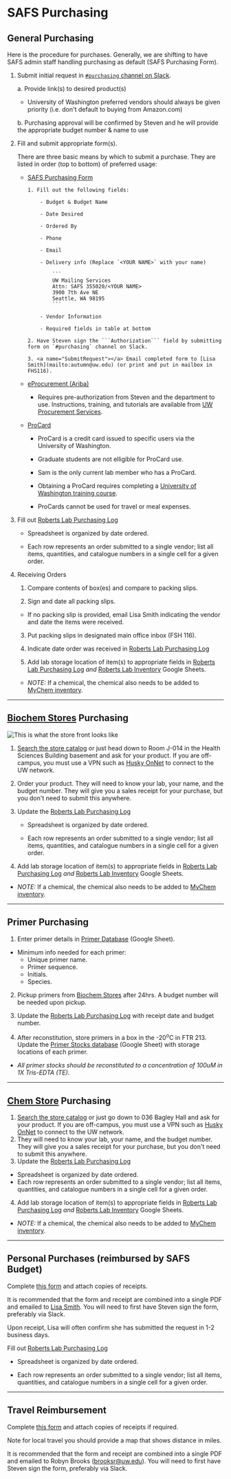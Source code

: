 # SAFS Purchasing

## General Purchasing
Here is the procedure for purchases. Generally, we are shifting to have SAFS admin staff handling purchasing as default (SAFS Purchasing Form).

1. Submit initial request in [`#purchasing` channel on Slack](https://genefish.slack.com/messages/CDPNUMPFC/).

    a. Provide link(s) to desired product(s)

      - University of Washington preferred vendors should always be given priority (i.e. don't default to buying from Amazon.com)
  
    b. Purchasing approval will be confirmed by Steven and he will provide the appropriate budget number & name to use

2. Fill and submit appropriate form(s).

    There are three basic means by which to submit a purchase. They are listed in order (top to bottom) of preferred usage:

    - [SAFS Purchasing Form](https://fish.uw.edu/wp-content/uploads/sites/4/2014/08/Purchasing_Form.pdf)

          1. Fill out the following fields:

              - Budget & Budget Name

              - Date Desired

              - Ordered By

              - Phone

              - Email

              - Delivery info (Replace `<YOUR NAME>` with your name)

                  ```
                  UW Mailing Services
                  Attn: SAFS 355020/<YOUR NAME>
                  3900 7th Ave NE
                  Seattle, WA 98195
                  ```

              - Vendor Information

              - Required fields in table at bottom

          2. Have Steven sign the ```Authorization``` field by submitting form on `#purchasing` channel on Slack.

          3. <a name="SubmitRequest"></a> Email completed form to [Lisa Smith](mailto:autumn@uw.edu) (or print and put in mailbox in FHS116).

    - [eProcurement (Ariba)](https://ar.admin.washington.edu/AribaBuyer/uw/login.asp)

        - Requires pre-authorization from Steven and the department to use. Instructions, training, and tutorials are available from [UW Procurement Services](http://finance.uw.edu/ps/).

    - [ProCard](https://finance.uw.edu/ps/how-to-buy/procurement-card)

        - ProCard is a credit card issued to specific users via the University of Washington.

        - Graduate students are not elligible for ProCard use.

        - Sam is the only current lab member who has a ProCard.

        - Obtaining a ProCard requires completing a [University of Washington training course](http://f2.washington.edu/fm/ps/upcoming-events).

        - ProCards cannot be used for travel or meal expenses.

3. Fill out [Roberts Lab Purchasing Log](https://docs.google.com/spreadsheets/d/1DHXiiEzWhh0XHnEMvKz4TX10e69ErOWHv5Jo-ouk6x8/edit?usp=sharing)

    - Spreadsheet is organized by date ordered.

    - Each row represents an order submitted to a single vendor; list all items, quantities, and catalogue numbers in a single cell for a given order.

4. Receiving Orders

    1. Compare contents of box(es) and compare to packing slips.

    2. Sign and date all packing slips.

      - If no packing slip is provided, email Lisa Smith indicating the vendor and date the items were received.

    3. Put packing slips in designated main office inbox (FSH 116).

    4. Indicate date order was received in [Roberts Lab Purchasing Log](https://docs.google.com/spreadsheets/d/1DHXiiEzWhh0XHnEMvKz4TX10e69ErOWHv5Jo-ouk6x8/edit?usp=sharing)

    5. Add lab storage location of item(s) to appropriate fields in [Roberts Lab Purchasing Log](https://docs.google.com/spreadsheets/d/1DHXiiEzWhh0XHnEMvKz4TX10e69ErOWHv5Jo-ouk6x8/edit?usp=sharing) <em>and</em> [Roberts Lab Inventory](https://github.com/RobertsLab/onboarding/wiki/Lab-Inventory) Google Sheets.

      - <em>NOTE:</em> If a chemical, the chemical also needs to be added to [MyChem inventory](https://cspc.admin.washington.edu/mychem/uwnetid/home/greeting.aspx).

---
## [Biochem Stores](https://depts.washington.edu/biowww/pages/biochem-stores.shtml) Purchasing
![This is what the store front looks like](https://raw.githubusercontent.com/shellytrigg/shellytrigg.github.io/master/images/UWBiochemStore.jpg)

1. [Search the store catalog](http://128.95.12.98:88/stores/dataSearch.asp) or just head down to Room J-014 in the Health Sciences Building basement and ask for your product. If you are off-campus, you must use a VPN such as [Husky OnNet](https://itconnect.uw.edu/connect/uw-networks/about-husky-onnet/use-husky-onnet/) to connect to the UW network.

2. Order your product. They will need to know your lab, your name, and the budget number. They will give you a sales receipt for your purchase, but you don't need to submit this anywhere.

3. Update the [Roberts Lab Purchasing Log](https://docs.google.com/spreadsheets/d/1DHXiiEzWhh0XHnEMvKz4TX10e69ErOWHv5Jo-ouk6x8/edit?usp=sharing)

   - Spreadsheet is organized by date ordered.

   - Each row represents an order submitted to a single vendor; list all items, quantities, and catalogue numbers in a single cell for a given order.

4. Add lab storage location of item(s) to appropriate fields in [Roberts Lab Purchasing Log](https://docs.google.com/spreadsheets/d/1DHXiiEzWhh0XHnEMvKz4TX10e69ErOWHv5Jo-ouk6x8/edit?usp=sharing) <em>and</em> [Roberts Lab Inventory](https://github.com/RobertsLab/onboarding/wiki/Lab-Inventory) Google Sheets.

  - <em>NOTE:</em> If a chemical, the chemical also needs to be added to [MyChem inventory](https://cspc.admin.washington.edu/mychem/uwnetid/home/greeting.aspx).

---

## Primer Purchasing

1. Enter primer details in [Primer Database](http://b.link/primer-database) (Google Sheet).

  - Minimum info needed for each primer:
    - Unique primer name.
    - Primer sequence.
    - Initials.
    - Species.

2. Pickup primers from [Biochem Stores](https://depts.washington.edu/biowww/pages/biochem-stores.shtml) after 24hrs. A budget number will be needed upon pickup.

3. Update the [Roberts Lab Purchasing Log](https://docs.google.com/spreadsheets/d/1DHXiiEzWhh0XHnEMvKz4TX10e69ErOWHv5Jo-ouk6x8/edit?usp=sharing) with receipt date and budget number.

4. After reconstitution, store primers in a box in the -20<sup>o</sup>C in FTR 213. Update the [Primer Stocks database](http://b.link/primer-stocks) (Google Sheet) with storage locations of each primer.

  - _All primer stocks should be reconstituted to a concentration of 100uM in 1X Tris-EDTA (TE)._

---

## [Chem Store](http://depts.washington.edu/chem/facilserv/stockroom/index.html) Purchasing
1. [Search the store catalog](https://idp.u.washington.edu/idp/profile/SAML2/Redirect/SSO?execution=e1s1) or just go down to 036 Bagley Hall and ask for your product. If you are off-campus, you must use a VPN such as [Husky OnNet](https://itconnect.uw.edu/connect/uw-networks/about-husky-onnet/use-husky-onnet/) to connect to the UW network.
2. They will need to know your lab, your name, and the budget number. They will give you a sales receipt for your purchase, but you don't need to submit this anywhere.
3. Update the [Roberts Lab Purchasing Log](https://docs.google.com/spreadsheets/d/1DHXiiEzWhh0XHnEMvKz4TX10e69ErOWHv5Jo-ouk6x8/edit?usp=sharing)
  - Spreadsheet is organized by date ordered.
  - Each row represents an order submitted to a single vendor; list all items, quantities, and catalogue numbers in a single cell for a given order.
4. Add lab storage location of item(s) to appropriate fields in [Roberts Lab Purchasing Log](https://docs.google.com/spreadsheets/d/1DHXiiEzWhh0XHnEMvKz4TX10e69ErOWHv5Jo-ouk6x8/edit?usp=sharing) <em>and</em> [Roberts Lab Inventory](https://github.com/RobertsLab/onboarding/wiki/Lab-Inventory) Google Sheets.
  - <em>NOTE:</em> If a chemical, the chemical also needs to be added to [MyChem inventory](https://cspc.admin.washington.edu/mychem/uwnetid/home/greeting.aspx).

---

## Personal Purchases (reimbursed by SAFS Budget)

Complete [this form](http://gannet.fish.washington.edu/seashell/snaps/new_ereimbursement_form_.pdf) and attach copies of receipts.

It is recommended that the form and receipt are combined into a single PDF and emailed to [Lisa Smith](mailto:autumn@uw.edu). You will need to first have Steven sign the form, preferably via Slack.   

Upon receipt, Lisa will often confirm she has submitted the request in 1-2 business days.

Fill out [Roberts Lab Purchasing Log](https://docs.google.com/spreadsheets/d/1DHXiiEzWhh0XHnEMvKz4TX10e69ErOWHv5Jo-ouk6x8/edit?usp=sharing)

- Spreadsheet is organized by date ordered.

- Each row represents an order submitted to a single vendor; list all items, quantities, and catalogue numbers in a single cell for a given order.

---

## Travel Reimbursement

Complete [this form](http://gannet.fish.washington.edu/seashell/snaps/Newest-Travel-Worksheet_-10-21-13.pdf) and attach copies of receipts if required.

Note for local travel you should provide a map that shows distance in miles.

It is recommended that the form and receipt are combined into a single PDF and emailed to Robyn Brooks (brooksr@uw.edu). You will need to first have Steven sign the form, preferably via Slack.   
